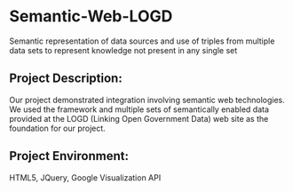 # Semantic-Web-LOGD
Semantic representation of data sources and use of triples from multiple data sets to represent knowledge not present in any single set


Project Description:
---------------------
Our project demonstrated integration involving semantic web technologies. We used the framework and multiple sets of semantically enabled data provided at the LOGD (Linking Open Government Data) web site as the foundation for our project.

Project Environment:
---------------------
HTML5, JQuery, Google Visualization API
